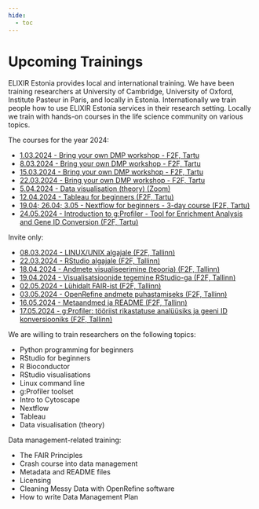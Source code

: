 ```yaml
---
hide:
  - toc
---
```

# Upcoming Trainings

ELIXIR Estonia provides local and international training. We have been training
researchers at University of Cambridge, University of Oxford, Institute Pasteur
in Paris, and locally in Estonia. Internationally we train people how to use
ELIXIR Estonia services in their research setting. Locally we train with
hands-on courses in the life science community on various topics.

The courses for the year 2024: 

* [1.03.2024 - Bring your own DMP workshop - F2F, Tartu](https://elixir.ut.ee/news/2024/02/05/BYO_DMP_2024-03-01/)
* [8.03.2024 - Bring your own DMP workshop - F2F, Tartu](https://elixir.ut.ee/news/2024/02/05/BYO_DMP_2024-03-08/)
* [15.03.2024 - Bring your own DMP workshop - F2F, Tartu](https://elixir.ut.ee/news/2024/02/05/BYO_DMP_2024-03-15/)
* [22.03.2024 - Bring your own DMP workshop - F2F, Tartu](https://elixir.ut.ee/news/2024/02/05/BYO_DMP_2024-03-22/)
* [5.04.2024 - Data visualisation (theory) (Zoom)](https://elixir.ut.ee/news/2024/02/07/Data_visualisation_theory/)
* [12.04.2024 - Tableau for beginners (F2F, Tartu)](https://elixir.ut.ee/news/2024/02/07/Tableau_for_beginners/)
* [19.04; 26.04; 3.05 - Nextflow for beginners - 3-day course (F2F, Tartu)](https://elixir.ut.ee/news/2024/02/07/Nextflow/)
* [24.05.2024 - Introduction to g:Profiler - Tool for Enrichment Analysis and Gene ID Conversion (F2F, Tartu)](https://elixir.ut.ee/news/2024/02/07/g%3Aprofiler_english/)

Invite only: 

* [08.03.2024 - LINUX/UNIX algajale (F2F, Tallinn)](https://elixir.ut.ee/news/2024/02/01/Unix/)
* [22.03.2024 - RStudio algajale (F2F, Tallinn)](https://elixir.ut.ee/news/2024/02/01/RStudio_algajale/)
* [18.04.2024 - Andmete visualiseerimine (teooria) (F2F, Tallinn)](https://elixir.ut.ee/news/2024/02/02/Andmete_visualiseerimine_teooria/)
* [19.04.2024 - Visualisatsioonide tegemine RStudio-ga (F2F, Tallinn)](https://elixir.ut.ee/news/2024/02/02/Visualisatsioonide_tegemine_RStudio/)
* [02.05.2024 - Lühidalt FAIR-ist (F2F, Tallinn)](https://elixir.ut.ee/news/2024/02/02/L%C3%BChidalt_FAIR/)
* [03.05.2024 - OpenRefine andmete puhastamiseks (F2F, Tallinn)](https://elixir.ut.ee/news/2024/02/02/OpenRefine_andmete_puhastamiseks/)
* [16.05.2024 - Metaandmed ja README (F2F, Tallinn)](https://elixir.ut.ee/news/2024/02/02/Metadata_README/)
* [17.05.2024 - g:Profiler: tööriist rikastatuse analüüsiks ja geeni ID konversiooniks (F2F, Tallinn)](https://elixir.ut.ee/news/2024/02/02/g_profiler/)


We are willing to train researchers on the following topics:

* Python programming for beginners
* RStudio for beginners
* R Bioconductor
* RStudio visualisations
* Linux command line
* g:Profiler toolset
* Intro to Cytoscape
* Nextflow
* Tableau
* Data visualisation (theory)

Data management-related training:

* The FAIR Principles
* Crash course into data management
* Metadata and README files
* Licensing
* Cleaning Messy Data with OpenRefine software
* How to write Data Management Plan
